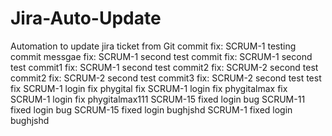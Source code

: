 # Jira-Auto-Update
Automation to update jira ticket from Git commit
fix: SCRUM-1 testing commit messgae
fix: SCRUM-1 second test commit
fix: SCRUM-1 second test commit1
fix: SCRUM-1 second test commit2
fix: SCRUM-2 second test commit2
fix: SCRUM-2 second test commit3
fix: SCRUM-2 second test test
fix SCRUM-1 login fix phygital
fix SCRUM-1 login fix phygitalmax
fix SCRUM-1 login fix phygitalmax111
SCRUM-15 fixed login bug
SCRUM-11 fixed login bug
SCRUM-15 fixed login bughjshd
SCRUM-1 fixed login bughjshd
